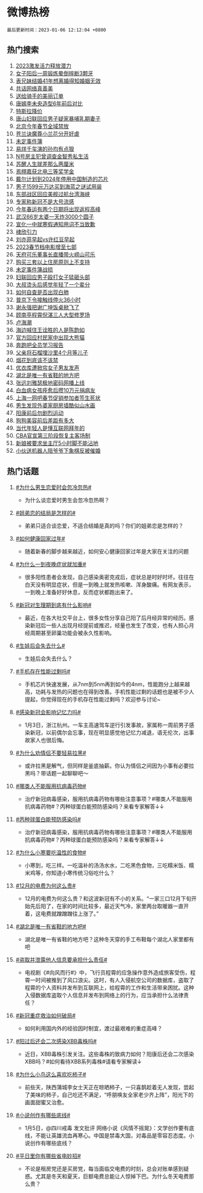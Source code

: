 # 微博热榜

`最后更新时间：2023-01-06 12:12:04 +0800`

## 热门搜索

1. [2023激发活力释放潜力](https://m.weibo.cn/search?containerid=100103type%3D1%26t%3D10%26q%3D%232023%E6%BF%80%E5%8F%91%E6%B4%BB%E5%8A%9B%E9%87%8A%E6%94%BE%E6%BD%9C%E5%8A%9B%23&stream_entry_id=51&isnewpage=1&extparam=seat%3D1%26filter_type%3Drealtimehot%26pos%3D0%26dgr%3D0%26c_type%3D51%26cate%3D10103%26display_time%3D1672978322%26pre_seqid%3D1672978322551024275319&luicode=10000011&lfid=106003type%253D25%2526t%253D3%2526disable_hot%253D1%2526filter_type%253Drealtimehot)
1. [女子阳后一周锻炼晕倒摔断3颗牙](https://m.weibo.cn/search?containerid=100103type%3D1%26t%3D10%26q%3D%23%E5%A5%B3%E5%AD%90%E9%98%B3%E5%90%8E%E4%B8%80%E5%91%A8%E9%94%BB%E7%82%BC%E6%99%95%E5%80%92%E6%91%94%E6%96%AD3%E9%A2%97%E7%89%99%23&stream_entry_id=31&isnewpage=1&extparam=seat%3D1%26realpos%3D1%26dgr%3D0%26stream_entry_id%3D31%26c_type%3D31%26filter_type%3Drealtimehot%26lcate%3D5001%26flag%3D1%26band_rank%3D1%26q%3D%2523%25E5%25A5%25B3%25E5%25AD%2590%25E9%2598%25B3%25E5%2590%258E%25E4%25B8%2580%25E5%2591%25A8%25E9%2594%25BB%25E7%2582%25BC%25E6%2599%2595%25E5%2580%2592%25E6%2591%2594%25E6%2596%25AD3%25E9%25A2%2597%25E7%2589%2599%2523%26cate%3D5001%26pos%3D0%26display_time%3D1672978322%26pre_seqid%3D1672978322551024275319&luicode=10000011&lfid=106003type%253D25%2526t%253D3%2526disable_hot%253D1%2526filter_type%253Drealtimehot)
1. [表兄妹结婚41年想离婚得知婚姻无效](https://m.weibo.cn/search?containerid=100103type%3D1%26t%3D10%26q%3D%23%E8%A1%A8%E5%85%84%E5%A6%B9%E7%BB%93%E5%A9%9A41%E5%B9%B4%E6%83%B3%E7%A6%BB%E5%A9%9A%E5%BE%97%E7%9F%A5%E5%A9%9A%E5%A7%BB%E6%97%A0%E6%95%88%23&stream_entry_id=31&isnewpage=1&extparam=seat%3D1%26realpos%3D2%26dgr%3D0%26stream_entry_id%3D31%26c_type%3D31%26filter_type%3Drealtimehot%26lcate%3D5001%26flag%3D1%26band_rank%3D2%26q%3D%2523%25E8%25A1%25A8%25E5%2585%2584%25E5%25A6%25B9%25E7%25BB%2593%25E5%25A9%259A41%25E5%25B9%25B4%25E6%2583%25B3%25E7%25A6%25BB%25E5%25A9%259A%25E5%25BE%2597%25E7%259F%25A5%25E5%25A9%259A%25E5%25A7%25BB%25E6%2597%25A0%25E6%2595%2588%2523%26cate%3D5001%26pos%3D1%26display_time%3D1672978322%26pre_seqid%3D1672978322551024275319&luicode=10000011&lfid=106003type%253D25%2526t%253D3%2526disable_hot%253D1%2526filter_type%253Drealtimehot)
1. [共话网络真善美](https://m.weibo.cn/search?containerid=100103type%3D1%26t%3D10%26q%3D%23%E5%85%B1%E8%AF%9D%E7%BD%91%E7%BB%9C%E7%9C%9F%E5%96%84%E7%BE%8E%23&stream_entry_id=31&isnewpage=1&extparam=seat%3D1%26realpos%3D3%26dgr%3D0%26stream_entry_id%3D31%26c_type%3D31%26filter_type%3Drealtimehot%26lcate%3D5001%26flag%3D0%26band_rank%3D3%26q%3D%2523%25E5%2585%25B1%25E8%25AF%259D%25E7%25BD%2591%25E7%25BB%259C%25E7%259C%259F%25E5%2596%2584%25E7%25BE%258E%2523%26cate%3D5001%26pos%3D2%26display_time%3D1672978322%26pre_seqid%3D1672978322551024275319&luicode=10000011&lfid=106003type%253D25%2526t%253D3%2526disable_hot%253D1%2526filter_type%253Drealtimehot)
1. [送给骑手的美丽订单](https://m.weibo.cn/search?containerid=100103type%3D1%26t%3D10%26q%3D%23%E9%80%81%E7%BB%99%E9%AA%91%E6%89%8B%E7%9A%84%E7%BE%8E%E4%B8%BD%E8%AE%A2%E5%8D%95%23&stream_entry_id=31&isnewpage=1&extparam=seat%3D1%26dgr%3D0%26stream_entry_id%3D31%26filter_type%3Drealtimehot%26c_type%3D31%26adid%3D177322%26lcate%3D5001%26band_rank%3D4%26topic_ad%3D1%26q%3D%2523%25E9%2580%2581%25E7%25BB%2599%25E9%25AA%2591%25E6%2589%258B%25E7%259A%2584%25E7%25BE%258E%25E4%25B8%25BD%25E8%25AE%25A2%25E5%258D%2595%2523%26cate%3D5001%26pos%3D3%26display_time%3D1672978322%26pre_seqid%3D1672978322551024275319&luicode=10000011&lfid=106003type%253D25%2526t%253D3%2526disable_hot%253D1%2526filter_type%253Drealtimehot)
1. [唐嫣李未央造型6年前后对比](https://m.weibo.cn/search?containerid=100103type%3D1%26t%3D10%26q%3D%23%E5%94%90%E5%AB%A3%E6%9D%8E%E6%9C%AA%E5%A4%AE%E9%80%A0%E5%9E%8B6%E5%B9%B4%E5%89%8D%E5%90%8E%E5%AF%B9%E6%AF%94%23&stream_entry_id=31&isnewpage=1&extparam=seat%3D1%26realpos%3D4%26dgr%3D0%26stream_entry_id%3D31%26c_type%3D31%26filter_type%3Drealtimehot%26lcate%3D5001%26flag%3D1%26band_rank%3D4%26q%3D%2523%25E5%2594%2590%25E5%25AB%25A3%25E6%259D%258E%25E6%259C%25AA%25E5%25A4%25AE%25E9%2580%25A0%25E5%259E%258B6%25E5%25B9%25B4%25E5%2589%258D%25E5%2590%258E%25E5%25AF%25B9%25E6%25AF%2594%2523%26cate%3D5001%26pos%3D4%26display_time%3D1672978322%26pre_seqid%3D1672978322551024275319&luicode=10000011&lfid=106003type%253D25%2526t%253D3%2526disable_hot%253D1%2526filter_type%253Drealtimehot)
1. [特斯拉降价](https://m.weibo.cn/search?containerid=100103type%3D1%26t%3D10%26q%3D%23%E7%89%B9%E6%96%AF%E6%8B%89%E9%99%8D%E4%BB%B7%23&stream_entry_id=31&isnewpage=1&extparam=seat%3D1%26realpos%3D5%26dgr%3D0%26stream_entry_id%3D31%26c_type%3D31%26filter_type%3Drealtimehot%26lcate%3D5001%26flag%3D0%26band_rank%3D5%26q%3D%2523%25E7%2589%25B9%25E6%2596%25AF%25E6%258B%2589%25E9%2599%258D%25E4%25BB%25B7%2523%26cate%3D5001%26pos%3D5%26display_time%3D1672978322%26pre_seqid%3D1672978322551024275319&luicode=10000011&lfid=106003type%253D25%2526t%253D3%2526disable_hot%253D1%2526filter_type%253Drealtimehot)
1. [唐山妇联回应男子疑家暴哺乳期妻子](https://m.weibo.cn/search?containerid=100103type%3D1%26t%3D10%26q%3D%23%E5%94%90%E5%B1%B1%E5%A6%87%E8%81%94%E5%9B%9E%E5%BA%94%E7%94%B7%E5%AD%90%E7%96%91%E5%AE%B6%E6%9A%B4%E5%93%BA%E4%B9%B3%E6%9C%9F%E5%A6%BB%E5%AD%90%23&stream_entry_id=31&isnewpage=1&extparam=seat%3D1%26realpos%3D6%26dgr%3D0%26stream_entry_id%3D31%26c_type%3D31%26filter_type%3Drealtimehot%26lcate%3D5001%26flag%3D1%26band_rank%3D6%26q%3D%2523%25E5%2594%2590%25E5%25B1%25B1%25E5%25A6%2587%25E8%2581%2594%25E5%259B%259E%25E5%25BA%2594%25E7%2594%25B7%25E5%25AD%2590%25E7%2596%2591%25E5%25AE%25B6%25E6%259A%25B4%25E5%2593%25BA%25E4%25B9%25B3%25E6%259C%259F%25E5%25A6%25BB%25E5%25AD%2590%2523%26cate%3D5001%26pos%3D6%26display_time%3D1672978322%26pre_seqid%3D1672978322551024275319&luicode=10000011&lfid=106003type%253D25%2526t%253D3%2526disable_hot%253D1%2526filter_type%253Drealtimehot)
1. [北京今年春节全域禁放](https://m.weibo.cn/search?containerid=100103type%3D1%26t%3D10%26q%3D%23%E5%8C%97%E4%BA%AC%E4%BB%8A%E5%B9%B4%E6%98%A5%E8%8A%82%E5%85%A8%E5%9F%9F%E7%A6%81%E6%94%BE%23&stream_entry_id=31&isnewpage=1&extparam=seat%3D1%26realpos%3D7%26dgr%3D0%26stream_entry_id%3D31%26c_type%3D31%26filter_type%3Drealtimehot%26lcate%3D5001%26flag%3D0%26band_rank%3D7%26q%3D%2523%25E5%258C%2597%25E4%25BA%25AC%25E4%25BB%258A%25E5%25B9%25B4%25E6%2598%25A5%25E8%258A%2582%25E5%2585%25A8%25E5%259F%259F%25E7%25A6%2581%25E6%2594%25BE%2523%26cate%3D5001%26pos%3D7%26display_time%3D1672978322%26pre_seqid%3D1672978322551024275319&luicode=10000011&lfid=106003type%253D25%2526t%253D3%2526disable_hot%253D1%2526filter_type%253Drealtimehot)
1. [苍兰诀魔尊小兰花分开好虐](https://m.weibo.cn/search?containerid=100103type%3D1%26t%3D10%26q%3D%23%E8%8B%8D%E5%85%B0%E8%AF%80%E9%AD%94%E5%B0%8A%E5%B0%8F%E5%85%B0%E8%8A%B1%E5%88%86%E5%BC%80%E5%A5%BD%E8%99%90%23&stream_entry_id=31&isnewpage=1&extparam=seat%3D1%26realpos%3D8%26dgr%3D0%26stream_entry_id%3D31%26c_type%3D31%26filter_type%3Drealtimehot%26lcate%3D5001%26flag%3D1%26band_rank%3D8%26q%3D%2523%25E8%258B%258D%25E5%2585%25B0%25E8%25AF%2580%25E9%25AD%2594%25E5%25B0%258A%25E5%25B0%258F%25E5%2585%25B0%25E8%258A%25B1%25E5%2588%2586%25E5%25BC%2580%25E5%25A5%25BD%25E8%2599%2590%2523%26cate%3D5001%26pos%3D8%26display_time%3D1672978322%26pre_seqid%3D1672978322551024275319&luicode=10000011&lfid=106003type%253D25%2526t%253D3%2526disable_hot%253D1%2526filter_type%253Drealtimehot)
1. [未定事件簿](https://m.weibo.cn/search?containerid=100103type%3D1%26t%3D10%26q%3D%23%E6%9C%AA%E5%AE%9A%E4%BA%8B%E4%BB%B6%E7%B0%BF%23&stream_entry_id=31&isnewpage=1&extparam=seat%3D1%26realpos%3D9%26dgr%3D0%26stream_entry_id%3D31%26c_type%3D31%26filter_type%3Drealtimehot%26lcate%3D5001%26flag%3D1%26band_rank%3D9%26q%3D%2523%25E6%259C%25AA%25E5%25AE%259A%25E4%25BA%258B%25E4%25BB%25B6%25E7%25B0%25BF%2523%26cate%3D5001%26pos%3D9%26display_time%3D1672978322%26pre_seqid%3D1672978322551024275319&luicode=10000011&lfid=106003type%253D25%2526t%253D3%2526disable_hot%253D1%2526filter_type%253Drealtimehot)
1. [易烊千玺演的孙均有点狠](https://m.weibo.cn/search?containerid=100103type%3D1%26t%3D10%26q%3D%23%E6%98%93%E7%83%8A%E5%8D%83%E7%8E%BA%E6%BC%94%E7%9A%84%E5%AD%99%E5%9D%87%E6%9C%89%E7%82%B9%E7%8B%A0%23&stream_entry_id=31&isnewpage=1&extparam=seat%3D1%26realpos%3D10%26dgr%3D0%26stream_entry_id%3D31%26c_type%3D31%26filter_type%3Drealtimehot%26lcate%3D5001%26flag%3D1%26band_rank%3D10%26q%3D%2523%25E6%2598%2593%25E7%2583%258A%25E5%258D%2583%25E7%258E%25BA%25E6%25BC%2594%25E7%259A%2584%25E5%25AD%2599%25E5%259D%2587%25E6%259C%2589%25E7%2582%25B9%25E7%258B%25A0%2523%26cate%3D5001%26pos%3D10%26display_time%3D1672978322%26pre_seqid%3D1672978322551024275319&luicode=10000011&lfid=106003type%253D25%2526t%253D3%2526disable_hot%253D1%2526filter_type%253Drealtimehot)
1. [N号房主犯曾调查金智秀私生活](https://m.weibo.cn/search?containerid=100103type%3D1%26t%3D10%26q%3D%23N%E5%8F%B7%E6%88%BF%E4%B8%BB%E7%8A%AF%E6%9B%BE%E8%B0%83%E6%9F%A5%E9%87%91%E6%99%BA%E7%A7%80%E7%A7%81%E7%94%9F%E6%B4%BB%23&stream_entry_id=31&isnewpage=1&extparam=seat%3D1%26realpos%3D11%26dgr%3D0%26stream_entry_id%3D31%26c_type%3D31%26filter_type%3Drealtimehot%26lcate%3D5001%26flag%3D1%26band_rank%3D11%26q%3D%2523N%25E5%258F%25B7%25E6%2588%25BF%25E4%25B8%25BB%25E7%258A%25AF%25E6%259B%25BE%25E8%25B0%2583%25E6%259F%25A5%25E9%2587%2591%25E6%2599%25BA%25E7%25A7%2580%25E7%25A7%2581%25E7%2594%259F%25E6%25B4%25BB%2523%26cate%3D5001%26pos%3D11%26display_time%3D1672978322%26pre_seqid%3D1672978322551024275319&luicode=10000011&lfid=106003type%253D25%2526t%253D3%2526disable_hot%253D1%2526filter_type%253Drealtimehot)
1. [苏醒人生就差那么两厘米](https://m.weibo.cn/search?containerid=100103type%3D1%26t%3D10%26q%3D%23%E8%8B%8F%E9%86%92%E4%BA%BA%E7%94%9F%E5%B0%B1%E5%B7%AE%E9%82%A3%E4%B9%88%E4%B8%A4%E5%8E%98%E7%B1%B3%23&stream_entry_id=31&isnewpage=1&extparam=seat%3D1%26realpos%3D12%26dgr%3D0%26stream_entry_id%3D31%26c_type%3D31%26filter_type%3Drealtimehot%26lcate%3D5001%26flag%3D0%26band_rank%3D12%26q%3D%2523%25E8%258B%258F%25E9%2586%2592%25E4%25BA%25BA%25E7%2594%259F%25E5%25B0%25B1%25E5%25B7%25AE%25E9%2582%25A3%25E4%25B9%2588%25E4%25B8%25A4%25E5%258E%2598%25E7%25B1%25B3%2523%26cate%3D5001%26pos%3D12%26display_time%3D1672978322%26pre_seqid%3D1672978322551024275319&luicode=10000011&lfid=106003type%253D25%2526t%253D3%2526disable_hot%253D1%2526filter_type%253Drealtimehot)
1. [焉栩嘉获北电三等奖学金](https://m.weibo.cn/search?containerid=100103type%3D1%26t%3D10%26q%3D%23%E7%84%89%E6%A0%A9%E5%98%89%E8%8E%B7%E5%8C%97%E7%94%B5%E4%B8%89%E7%AD%89%E5%A5%96%E5%AD%A6%E9%87%91%23&stream_entry_id=31&isnewpage=1&extparam=seat%3D1%26realpos%3D13%26dgr%3D0%26stream_entry_id%3D31%26c_type%3D31%26filter_type%3Drealtimehot%26lcate%3D5001%26flag%3D0%26band_rank%3D13%26q%3D%2523%25E7%2584%2589%25E6%25A0%25A9%25E5%2598%2589%25E8%258E%25B7%25E5%258C%2597%25E7%2594%25B5%25E4%25B8%2589%25E7%25AD%2589%25E5%25A5%2596%25E5%25AD%25A6%25E9%2587%2591%2523%26cate%3D5001%26pos%3D13%26display_time%3D1672978322%26pre_seqid%3D1672978322551024275319&luicode=10000011&lfid=106003type%253D25%2526t%253D3%2526disable_hot%253D1%2526filter_type%253Drealtimehot)
1. [戴尔计划到2024年停用中国制造的芯片](https://m.weibo.cn/search?containerid=100103type%3D1%26t%3D10%26q%3D%23%E6%88%B4%E5%B0%94%E8%AE%A1%E5%88%92%E5%88%B02024%E5%B9%B4%E5%81%9C%E7%94%A8%E4%B8%AD%E5%9B%BD%E5%88%B6%E9%80%A0%E7%9A%84%E8%8A%AF%E7%89%87%23&stream_entry_id=31&isnewpage=1&extparam=seat%3D1%26realpos%3D14%26dgr%3D0%26stream_entry_id%3D31%26c_type%3D31%26filter_type%3Drealtimehot%26lcate%3D5001%26flag%3D0%26band_rank%3D14%26q%3D%2523%25E6%2588%25B4%25E5%25B0%2594%25E8%25AE%25A1%25E5%2588%2592%25E5%2588%25B02024%25E5%25B9%25B4%25E5%2581%259C%25E7%2594%25A8%25E4%25B8%25AD%25E5%259B%25BD%25E5%2588%25B6%25E9%2580%25A0%25E7%259A%2584%25E8%258A%25AF%25E7%2589%2587%2523%26cate%3D5001%26pos%3D14%26display_time%3D1672978322%26pre_seqid%3D1672978322551024275319&luicode=10000011&lfid=106003type%253D25%2526t%253D3%2526disable_hot%253D1%2526filter_type%253Drealtimehot)
1. [男子1599元万达买到海蓝之谜试用装](https://m.weibo.cn/search?containerid=100103type%3D1%26t%3D10%26q%3D%23%E7%94%B7%E5%AD%901599%E5%85%83%E4%B8%87%E8%BE%BE%E4%B9%B0%E5%88%B0%E6%B5%B7%E8%93%9D%E4%B9%8B%E8%B0%9C%E8%AF%95%E7%94%A8%E8%A3%85%23&stream_entry_id=31&isnewpage=1&extparam=seat%3D1%26realpos%3D15%26dgr%3D0%26stream_entry_id%3D31%26c_type%3D31%26filter_type%3Drealtimehot%26lcate%3D5001%26flag%3D1%26band_rank%3D15%26q%3D%2523%25E7%2594%25B7%25E5%25AD%25901599%25E5%2585%2583%25E4%25B8%2587%25E8%25BE%25BE%25E4%25B9%25B0%25E5%2588%25B0%25E6%25B5%25B7%25E8%2593%259D%25E4%25B9%258B%25E8%25B0%259C%25E8%25AF%2595%25E7%2594%25A8%25E8%25A3%2585%2523%26cate%3D5001%26pos%3D15%26display_time%3D1672978322%26pre_seqid%3D1672978322551024275319&luicode=10000011&lfid=106003type%253D25%2526t%253D3%2526disable_hot%253D1%2526filter_type%253Drealtimehot)
1. [东部战区回应美舰过航台湾海峡](https://m.weibo.cn/search?containerid=100103type%3D1%26t%3D10%26q%3D%23%E4%B8%9C%E9%83%A8%E6%88%98%E5%8C%BA%E5%9B%9E%E5%BA%94%E7%BE%8E%E8%88%B0%E8%BF%87%E8%88%AA%E5%8F%B0%E6%B9%BE%E6%B5%B7%E5%B3%A1%23&stream_entry_id=31&isnewpage=1&extparam=seat%3D1%26realpos%3D16%26dgr%3D0%26stream_entry_id%3D31%26c_type%3D31%26filter_type%3Drealtimehot%26lcate%3D5001%26flag%3D0%26band_rank%3D16%26q%3D%2523%25E4%25B8%259C%25E9%2583%25A8%25E6%2588%2598%25E5%258C%25BA%25E5%259B%259E%25E5%25BA%2594%25E7%25BE%258E%25E8%2588%25B0%25E8%25BF%2587%25E8%2588%25AA%25E5%258F%25B0%25E6%25B9%25BE%25E6%25B5%25B7%25E5%25B3%25A1%2523%26cate%3D5001%26pos%3D16%26display_time%3D1672978322%26pre_seqid%3D1672978322551024275319&luicode=10000011&lfid=106003type%253D25%2526t%253D3%2526disable_hot%253D1%2526filter_type%253Drealtimehot)
1. [专家称新冠不是大号流感](https://m.weibo.cn/search?containerid=100103type%3D1%26t%3D10%26q%3D%23%E4%B8%93%E5%AE%B6%E7%A7%B0%E6%96%B0%E5%86%A0%E4%B8%8D%E6%98%AF%E5%A4%A7%E5%8F%B7%E6%B5%81%E6%84%9F%23&stream_entry_id=31&isnewpage=1&extparam=seat%3D1%26realpos%3D17%26dgr%3D0%26stream_entry_id%3D31%26c_type%3D31%26filter_type%3Drealtimehot%26lcate%3D5001%26flag%3D0%26band_rank%3D17%26q%3D%2523%25E4%25B8%2593%25E5%25AE%25B6%25E7%25A7%25B0%25E6%2596%25B0%25E5%2586%25A0%25E4%25B8%258D%25E6%2598%25AF%25E5%25A4%25A7%25E5%258F%25B7%25E6%25B5%2581%25E6%2584%259F%2523%26cate%3D5001%26pos%3D17%26display_time%3D1672978322%26pre_seqid%3D1672978322551024275319&luicode=10000011&lfid=106003type%253D25%2526t%253D3%2526disable_hot%253D1%2526filter_type%253Drealtimehot)
1. [今年春运有两个日期将出现返程高峰](https://m.weibo.cn/search?containerid=100103type%3D1%26t%3D10%26q%3D%23%E4%BB%8A%E5%B9%B4%E6%98%A5%E8%BF%90%E6%9C%89%E4%B8%A4%E4%B8%AA%E6%97%A5%E6%9C%9F%E5%B0%86%E5%87%BA%E7%8E%B0%E8%BF%94%E7%A8%8B%E9%AB%98%E5%B3%B0%23&stream_entry_id=31&isnewpage=1&extparam=seat%3D1%26realpos%3D18%26dgr%3D0%26stream_entry_id%3D31%26c_type%3D31%26filter_type%3Drealtimehot%26lcate%3D5001%26flag%3D1%26band_rank%3D18%26q%3D%2523%25E4%25BB%258A%25E5%25B9%25B4%25E6%2598%25A5%25E8%25BF%2590%25E6%259C%2589%25E4%25B8%25A4%25E4%25B8%25AA%25E6%2597%25A5%25E6%259C%259F%25E5%25B0%2586%25E5%2587%25BA%25E7%258E%25B0%25E8%25BF%2594%25E7%25A8%258B%25E9%25AB%2598%25E5%25B3%25B0%2523%26cate%3D5001%26pos%3D18%26display_time%3D1672978322%26pre_seqid%3D1672978322551024275319&luicode=10000011&lfid=106003type%253D25%2526t%253D3%2526disable_hot%253D1%2526filter_type%253Drealtimehot)
1. [武汉66岁太婆一天炸3000个圆子](https://m.weibo.cn/search?containerid=100103type%3D1%26t%3D10%26q%3D%23%E6%AD%A6%E6%B1%8966%E5%B2%81%E5%A4%AA%E5%A9%86%E4%B8%80%E5%A4%A9%E7%82%B83000%E4%B8%AA%E5%9C%86%E5%AD%90%23&stream_entry_id=31&isnewpage=1&extparam=seat%3D1%26realpos%3D19%26dgr%3D0%26stream_entry_id%3D31%26c_type%3D31%26filter_type%3Drealtimehot%26lcate%3D5001%26flag%3D1%26band_rank%3D19%26q%3D%2523%25E6%25AD%25A6%25E6%25B1%258966%25E5%25B2%2581%25E5%25A4%25AA%25E5%25A9%2586%25E4%25B8%2580%25E5%25A4%25A9%25E7%2582%25B83000%25E4%25B8%25AA%25E5%259C%2586%25E5%25AD%2590%2523%26cate%3D5001%26pos%3D19%26display_time%3D1672978322%26pre_seqid%3D1672978322551024275319&luicode=10000011&lfid=106003type%253D25%2526t%253D3%2526disable_hot%253D1%2526filter_type%253Drealtimehot)
1. [宣化一中就寒假通知用词不当致歉](https://m.weibo.cn/search?containerid=100103type%3D1%26t%3D10%26q%3D%23%E5%AE%A3%E5%8C%96%E4%B8%80%E4%B8%AD%E5%B0%B1%E5%AF%92%E5%81%87%E9%80%9A%E7%9F%A5%E7%94%A8%E8%AF%8D%E4%B8%8D%E5%BD%93%E8%87%B4%E6%AD%89%23&stream_entry_id=31&isnewpage=1&extparam=seat%3D1%26realpos%3D20%26dgr%3D0%26stream_entry_id%3D31%26c_type%3D31%26filter_type%3Drealtimehot%26lcate%3D5001%26flag%3D0%26band_rank%3D20%26q%3D%2523%25E5%25AE%25A3%25E5%258C%2596%25E4%25B8%2580%25E4%25B8%25AD%25E5%25B0%25B1%25E5%25AF%2592%25E5%2581%2587%25E9%2580%259A%25E7%259F%25A5%25E7%2594%25A8%25E8%25AF%258D%25E4%25B8%258D%25E5%25BD%2593%25E8%2587%25B4%25E6%25AD%2589%2523%26cate%3D5001%26pos%3D20%26display_time%3D1672978322%26pre_seqid%3D1672978322551024275319&luicode=10000011&lfid=106003type%253D25%2526t%253D3%2526disable_hot%253D1%2526filter_type%253Drealtimehot)
1. [棣欣引力](https://m.weibo.cn/search?containerid=100103type%3D1%26t%3D10%26q%3D%E6%A3%A3%E6%AC%A3%E5%BC%95%E5%8A%9B&stream_entry_id=31&isnewpage=1&extparam=seat%3D1%26realpos%3D21%26dgr%3D0%26stream_entry_id%3D31%26c_type%3D31%26filter_type%3Drealtimehot%26lcate%3D5001%26flag%3D0%26band_rank%3D21%26q%3D%25E6%25A3%25A3%25E6%25AC%25A3%25E5%25BC%2595%25E5%258A%259B%26cate%3D5001%26pos%3D21%26display_time%3D1672978322%26pre_seqid%3D1672978322551024275319&luicode=10000011&lfid=106003type%253D25%2526t%253D3%2526disable_hot%253D1%2526filter_type%253Drealtimehot)
1. [刘亦菲早起vs许红豆早起](https://m.weibo.cn/search?containerid=100103type%3D1%26t%3D10%26q%3D%23%E5%88%98%E4%BA%A6%E8%8F%B2%E6%97%A9%E8%B5%B7vs%E8%AE%B8%E7%BA%A2%E8%B1%86%E6%97%A9%E8%B5%B7%23&stream_entry_id=31&isnewpage=1&extparam=seat%3D1%26realpos%3D22%26dgr%3D0%26stream_entry_id%3D31%26c_type%3D31%26filter_type%3Drealtimehot%26lcate%3D5001%26flag%3D1%26band_rank%3D22%26q%3D%2523%25E5%2588%2598%25E4%25BA%25A6%25E8%258F%25B2%25E6%2597%25A9%25E8%25B5%25B7vs%25E8%25AE%25B8%25E7%25BA%25A2%25E8%25B1%2586%25E6%2597%25A9%25E8%25B5%25B7%2523%26cate%3D5001%26pos%3D22%26display_time%3D1672978322%26pre_seqid%3D1672978322551024275319&luicode=10000011&lfid=106003type%253D25%2526t%253D3%2526disable_hot%253D1%2526filter_type%253Drealtimehot)
1. [2023春节档电影增至七部](https://m.weibo.cn/search?containerid=100103type%3D1%26t%3D10%26q%3D%232023%E6%98%A5%E8%8A%82%E6%A1%A3%E7%94%B5%E5%BD%B1%E5%A2%9E%E8%87%B3%E4%B8%83%E9%83%A8%23&stream_entry_id=31&isnewpage=1&extparam=seat%3D1%26realpos%3D23%26dgr%3D0%26stream_entry_id%3D31%26c_type%3D31%26filter_type%3Drealtimehot%26lcate%3D5001%26flag%3D1%26band_rank%3D23%26q%3D%25232023%25E6%2598%25A5%25E8%258A%2582%25E6%25A1%25A3%25E7%2594%25B5%25E5%25BD%25B1%25E5%25A2%259E%25E8%2587%25B3%25E4%25B8%2583%25E9%2583%25A8%2523%26cate%3D5001%26pos%3D23%26display_time%3D1672978322%26pre_seqid%3D1672978322551024275319&luicode=10000011&lfid=106003type%253D25%2526t%253D3%2526disable_hot%253D1%2526filter_type%253Drealtimehot)
1. [天府可乐董事长直播带火崂山可乐](https://m.weibo.cn/search?containerid=100103type%3D1%26t%3D10%26q%3D%23%E5%A4%A9%E5%BA%9C%E5%8F%AF%E4%B9%90%E8%91%A3%E4%BA%8B%E9%95%BF%E7%9B%B4%E6%92%AD%E5%B8%A6%E7%81%AB%E5%B4%82%E5%B1%B1%E5%8F%AF%E4%B9%90%23&stream_entry_id=31&isnewpage=1&extparam=seat%3D1%26realpos%3D24%26dgr%3D0%26stream_entry_id%3D31%26c_type%3D31%26filter_type%3Drealtimehot%26lcate%3D5001%26flag%3D1%26band_rank%3D24%26q%3D%2523%25E5%25A4%25A9%25E5%25BA%259C%25E5%258F%25AF%25E4%25B9%2590%25E8%2591%25A3%25E4%25BA%258B%25E9%2595%25BF%25E7%259B%25B4%25E6%2592%25AD%25E5%25B8%25A6%25E7%2581%25AB%25E5%25B4%2582%25E5%25B1%25B1%25E5%258F%25AF%25E4%25B9%2590%2523%26cate%3D5001%26pos%3D24%26display_time%3D1672978322%26pre_seqid%3D1672978322551024275319&luicode=10000011&lfid=106003type%253D25%2526t%253D3%2526disable_hot%253D1%2526filter_type%253Drealtimehot)
1. [购买三套以上住房原则上不支持](https://m.weibo.cn/search?containerid=100103type%3D1%26t%3D10%26q%3D%23%E8%B4%AD%E4%B9%B0%E4%B8%89%E5%A5%97%E4%BB%A5%E4%B8%8A%E4%BD%8F%E6%88%BF%E5%8E%9F%E5%88%99%E4%B8%8A%E4%B8%8D%E6%94%AF%E6%8C%81%23&stream_entry_id=31&isnewpage=1&extparam=seat%3D1%26realpos%3D25%26dgr%3D0%26stream_entry_id%3D31%26c_type%3D31%26filter_type%3Drealtimehot%26lcate%3D5001%26flag%3D0%26band_rank%3D25%26q%3D%2523%25E8%25B4%25AD%25E4%25B9%25B0%25E4%25B8%2589%25E5%25A5%2597%25E4%25BB%25A5%25E4%25B8%258A%25E4%25BD%258F%25E6%2588%25BF%25E5%258E%259F%25E5%2588%2599%25E4%25B8%258A%25E4%25B8%258D%25E6%2594%25AF%25E6%258C%2581%2523%26cate%3D5001%26pos%3D25%26display_time%3D1672978322%26pre_seqid%3D1672978322551024275319&luicode=10000011&lfid=106003type%253D25%2526t%253D3%2526disable_hot%253D1%2526filter_type%253Drealtimehot)
1. [未定事件簿战损](https://m.weibo.cn/search?containerid=100103type%3D1%26t%3D10%26q%3D%23%E6%9C%AA%E5%AE%9A%E4%BA%8B%E4%BB%B6%E7%B0%BF%E6%88%98%E6%8D%9F%23&stream_entry_id=31&isnewpage=1&extparam=seat%3D1%26realpos%3D26%26dgr%3D0%26stream_entry_id%3D31%26c_type%3D31%26filter_type%3Drealtimehot%26lcate%3D5001%26flag%3D1%26band_rank%3D26%26q%3D%2523%25E6%259C%25AA%25E5%25AE%259A%25E4%25BA%258B%25E4%25BB%25B6%25E7%25B0%25BF%25E6%2588%2598%25E6%258D%259F%2523%26cate%3D5001%26pos%3D26%26display_time%3D1672978322%26pre_seqid%3D1672978322551024275319&luicode=10000011&lfid=106003type%253D25%2526t%253D3%2526disable_hot%253D1%2526filter_type%253Drealtimehot)
1. [妇联回应男子殴打女子猛砸头部](https://m.weibo.cn/search?containerid=100103type%3D1%26t%3D10%26q%3D%23%E5%A6%87%E8%81%94%E5%9B%9E%E5%BA%94%E7%94%B7%E5%AD%90%E6%AE%B4%E6%89%93%E5%A5%B3%E5%AD%90%E7%8C%9B%E7%A0%B8%E5%A4%B4%E9%83%A8%23&stream_entry_id=31&isnewpage=1&extparam=seat%3D1%26realpos%3D27%26dgr%3D0%26stream_entry_id%3D31%26c_type%3D31%26filter_type%3Drealtimehot%26lcate%3D5001%26flag%3D1%26band_rank%3D27%26q%3D%2523%25E5%25A6%2587%25E8%2581%2594%25E5%259B%259E%25E5%25BA%2594%25E7%2594%25B7%25E5%25AD%2590%25E6%25AE%25B4%25E6%2589%2593%25E5%25A5%25B3%25E5%25AD%2590%25E7%258C%259B%25E7%25A0%25B8%25E5%25A4%25B4%25E9%2583%25A8%2523%26cate%3D5001%26pos%3D27%26display_time%3D1672978322%26pre_seqid%3D1672978322551024275319&luicode=10000011&lfid=106003type%253D25%2526t%253D3%2526disable_hot%253D1%2526filter_type%253Drealtimehot)
1. [大叔烫头后感觉年轻了一个辈分](https://m.weibo.cn/search?containerid=100103type%3D1%26t%3D10%26q%3D%23%E5%A4%A7%E5%8F%94%E7%83%AB%E5%A4%B4%E5%90%8E%E6%84%9F%E8%A7%89%E5%B9%B4%E8%BD%BB%E4%BA%86%E4%B8%80%E4%B8%AA%E8%BE%88%E5%88%86%23&stream_entry_id=31&isnewpage=1&extparam=seat%3D1%26realpos%3D28%26dgr%3D0%26stream_entry_id%3D31%26c_type%3D31%26filter_type%3Drealtimehot%26lcate%3D5001%26flag%3D1%26band_rank%3D28%26q%3D%2523%25E5%25A4%25A7%25E5%258F%2594%25E7%2583%25AB%25E5%25A4%25B4%25E5%2590%258E%25E6%2584%259F%25E8%25A7%2589%25E5%25B9%25B4%25E8%25BD%25BB%25E4%25BA%2586%25E4%25B8%2580%25E4%25B8%25AA%25E8%25BE%2588%25E5%2588%2586%2523%26cate%3D5001%26pos%3D28%26display_time%3D1672978322%26pre_seqid%3D1672978322551024275319&luicode=10000011&lfid=106003type%253D25%2526t%253D3%2526disable_hot%253D1%2526filter_type%253Drealtimehot)
1. [如何自查是否出现白肺](https://m.weibo.cn/search?containerid=100103type%3D1%26t%3D10%26q%3D%23%E5%A6%82%E4%BD%95%E8%87%AA%E6%9F%A5%E6%98%AF%E5%90%A6%E5%87%BA%E7%8E%B0%E7%99%BD%E8%82%BA%23&stream_entry_id=31&isnewpage=1&extparam=seat%3D1%26realpos%3D29%26dgr%3D0%26stream_entry_id%3D31%26c_type%3D31%26filter_type%3Drealtimehot%26lcate%3D5001%26flag%3D0%26band_rank%3D29%26q%3D%2523%25E5%25A6%2582%25E4%25BD%2595%25E8%2587%25AA%25E6%259F%25A5%25E6%2598%25AF%25E5%2590%25A6%25E5%2587%25BA%25E7%258E%25B0%25E7%2599%25BD%25E8%2582%25BA%2523%26cate%3D5001%26pos%3D29%26display_time%3D1672978322%26pre_seqid%3D1672978322551024275319&luicode=10000011&lfid=106003type%253D25%2526t%253D3%2526disable_hot%253D1%2526filter_type%253Drealtimehot)
1. [普京下令接触线停火36小时](https://m.weibo.cn/search?containerid=100103type%3D1%26t%3D10%26q%3D%23%E6%99%AE%E4%BA%AC%E4%B8%8B%E4%BB%A4%E6%8E%A5%E8%A7%A6%E7%BA%BF%E5%81%9C%E7%81%AB36%E5%B0%8F%E6%97%B6%23&stream_entry_id=31&isnewpage=1&extparam=seat%3D1%26realpos%3D30%26dgr%3D0%26stream_entry_id%3D31%26c_type%3D31%26filter_type%3Drealtimehot%26lcate%3D5001%26flag%3D0%26band_rank%3D30%26q%3D%2523%25E6%2599%25AE%25E4%25BA%25AC%25E4%25B8%258B%25E4%25BB%25A4%25E6%258E%25A5%25E8%25A7%25A6%25E7%25BA%25BF%25E5%2581%259C%25E7%2581%25AB36%25E5%25B0%258F%25E6%2597%25B6%2523%26cate%3D5001%26pos%3D30%26display_time%3D1672978322%26pre_seqid%3D1672978322551024275319&luicode=10000011&lfid=106003type%253D25%2526t%253D3%2526disable_hot%253D1%2526filter_type%253Drealtimehot)
1. [谢永强把谢广坤饭桌掀飞了](https://m.weibo.cn/search?containerid=100103type%3D1%26t%3D10%26q%3D%23%E8%B0%A2%E6%B0%B8%E5%BC%BA%E6%8A%8A%E8%B0%A2%E5%B9%BF%E5%9D%A4%E9%A5%AD%E6%A1%8C%E6%8E%80%E9%A3%9E%E4%BA%86%23&stream_entry_id=31&isnewpage=1&extparam=seat%3D1%26realpos%3D31%26dgr%3D0%26stream_entry_id%3D31%26c_type%3D31%26filter_type%3Drealtimehot%26lcate%3D5001%26flag%3D0%26band_rank%3D31%26q%3D%2523%25E8%25B0%25A2%25E6%25B0%25B8%25E5%25BC%25BA%25E6%258A%258A%25E8%25B0%25A2%25E5%25B9%25BF%25E5%259D%25A4%25E9%25A5%25AD%25E6%25A1%258C%25E6%258E%2580%25E9%25A3%259E%25E4%25BA%2586%2523%26cate%3D5001%26pos%3D31%26display_time%3D1672978322%26pre_seqid%3D1672978322551024275319&luicode=10000011&lfid=106003type%253D25%2526t%253D3%2526disable_hot%253D1%2526filter_type%253Drealtimehot)
1. [顾南亭程霄倪湛三人大型修罗场](https://m.weibo.cn/search?containerid=100103type%3D1%26t%3D10%26q%3D%23%E9%A1%BE%E5%8D%97%E4%BA%AD%E7%A8%8B%E9%9C%84%E5%80%AA%E6%B9%9B%E4%B8%89%E4%BA%BA%E5%A4%A7%E5%9E%8B%E4%BF%AE%E7%BD%97%E5%9C%BA%23&stream_entry_id=31&isnewpage=1&extparam=seat%3D1%26realpos%3D32%26dgr%3D0%26stream_entry_id%3D31%26c_type%3D31%26filter_type%3Drealtimehot%26lcate%3D5001%26flag%3D1%26band_rank%3D32%26q%3D%2523%25E9%25A1%25BE%25E5%258D%2597%25E4%25BA%25AD%25E7%25A8%258B%25E9%259C%2584%25E5%2580%25AA%25E6%25B9%259B%25E4%25B8%2589%25E4%25BA%25BA%25E5%25A4%25A7%25E5%259E%258B%25E4%25BF%25AE%25E7%25BD%2597%25E5%259C%25BA%2523%26cate%3D5001%26pos%3D32%26display_time%3D1672978322%26pre_seqid%3D1672978322551024275319&luicode=10000011&lfid=106003type%253D25%2526t%253D3%2526disable_hot%253D1%2526filter_type%253Drealtimehot)
1. [卢海潮](https://m.weibo.cn/search?containerid=100103type%3D1%26t%3D10%26q%3D%E5%8D%A2%E6%B5%B7%E6%BD%AE&stream_entry_id=31&isnewpage=1&extparam=seat%3D1%26realpos%3D33%26dgr%3D0%26stream_entry_id%3D31%26c_type%3D31%26filter_type%3Drealtimehot%26lcate%3D5001%26flag%3D1%26band_rank%3D33%26q%3D%25E5%258D%25A2%25E6%25B5%25B7%25E6%25BD%25AE%26cate%3D5001%26pos%3D33%26display_time%3D1672978322%26pre_seqid%3D1672978322551024275319&luicode=10000011&lfid=106003type%253D25%2526t%253D3%2526disable_hot%253D1%2526filter_type%253Drealtimehot)
1. [海边喊住王诠胜的人是陈韵如](https://m.weibo.cn/search?containerid=100103type%3D1%26t%3D10%26q%3D%23%E6%B5%B7%E8%BE%B9%E5%96%8A%E4%BD%8F%E7%8E%8B%E8%AF%A0%E8%83%9C%E7%9A%84%E4%BA%BA%E6%98%AF%E9%99%88%E9%9F%B5%E5%A6%82%23&stream_entry_id=31&isnewpage=1&extparam=seat%3D1%26realpos%3D34%26dgr%3D0%26stream_entry_id%3D31%26c_type%3D31%26filter_type%3Drealtimehot%26lcate%3D5001%26flag%3D1%26band_rank%3D34%26q%3D%2523%25E6%25B5%25B7%25E8%25BE%25B9%25E5%2596%258A%25E4%25BD%258F%25E7%258E%258B%25E8%25AF%25A0%25E8%2583%259C%25E7%259A%2584%25E4%25BA%25BA%25E6%2598%25AF%25E9%2599%2588%25E9%259F%25B5%25E5%25A6%2582%2523%26cate%3D5001%26pos%3D34%26display_time%3D1672978322%26pre_seqid%3D1672978322551024275319&luicode=10000011&lfid=106003type%253D25%2526t%253D3%2526disable_hot%253D1%2526filter_type%253Drealtimehot)
1. [官方回应村民家中出现大熊猫](https://m.weibo.cn/search?containerid=100103type%3D1%26t%3D10%26q%3D%23%E5%AE%98%E6%96%B9%E5%9B%9E%E5%BA%94%E6%9D%91%E6%B0%91%E5%AE%B6%E4%B8%AD%E5%87%BA%E7%8E%B0%E5%A4%A7%E7%86%8A%E7%8C%AB%23&stream_entry_id=31&isnewpage=1&extparam=seat%3D1%26realpos%3D35%26dgr%3D0%26stream_entry_id%3D31%26c_type%3D31%26filter_type%3Drealtimehot%26lcate%3D5001%26flag%3D0%26band_rank%3D35%26q%3D%2523%25E5%25AE%2598%25E6%2596%25B9%25E5%259B%259E%25E5%25BA%2594%25E6%259D%2591%25E6%25B0%2591%25E5%25AE%25B6%25E4%25B8%25AD%25E5%2587%25BA%25E7%258E%25B0%25E5%25A4%25A7%25E7%2586%258A%25E7%258C%25AB%2523%26cate%3D5001%26pos%3D35%26display_time%3D1672978322%26pre_seqid%3D1672978322551024275319&luicode=10000011&lfid=106003type%253D25%2526t%253D3%2526disable_hot%253D1%2526filter_type%253Drealtimehot)
1. [奔跑吧全员学习报告](https://m.weibo.cn/search?containerid=100103type%3D1%26t%3D10%26q%3D%23%E5%A5%94%E8%B7%91%E5%90%A7%E5%85%A8%E5%91%98%E5%AD%A6%E4%B9%A0%E6%8A%A5%E5%91%8A%23&stream_entry_id=31&isnewpage=1&extparam=seat%3D1%26realpos%3D36%26dgr%3D0%26stream_entry_id%3D31%26c_type%3D31%26filter_type%3Drealtimehot%26lcate%3D5001%26flag%3D1%26band_rank%3D36%26q%3D%2523%25E5%25A5%2594%25E8%25B7%2591%25E5%2590%25A7%25E5%2585%25A8%25E5%2591%2598%25E5%25AD%25A6%25E4%25B9%25A0%25E6%258A%25A5%25E5%2591%258A%2523%26cate%3D5001%26pos%3D36%26display_time%3D1672978322%26pre_seqid%3D1672978322551024275319&luicode=10000011&lfid=106003type%253D25%2526t%253D3%2526disable_hot%253D1%2526filter_type%253Drealtimehot)
1. [父亲将石榴埋沙里4个月等儿子](https://m.weibo.cn/search?containerid=100103type%3D1%26t%3D10%26q%3D%23%E7%88%B6%E4%BA%B2%E5%B0%86%E7%9F%B3%E6%A6%B4%E5%9F%8B%E6%B2%99%E9%87%8C4%E4%B8%AA%E6%9C%88%E7%AD%89%E5%84%BF%E5%AD%90%23&stream_entry_id=31&isnewpage=1&extparam=seat%3D1%26realpos%3D37%26dgr%3D0%26stream_entry_id%3D31%26c_type%3D31%26filter_type%3Drealtimehot%26lcate%3D5001%26flag%3D0%26band_rank%3D37%26q%3D%2523%25E7%2588%25B6%25E4%25BA%25B2%25E5%25B0%2586%25E7%259F%25B3%25E6%25A6%25B4%25E5%259F%258B%25E6%25B2%2599%25E9%2587%258C4%25E4%25B8%25AA%25E6%259C%2588%25E7%25AD%2589%25E5%2584%25BF%25E5%25AD%2590%2523%26cate%3D5001%26pos%3D37%26display_time%3D1672978322%26pre_seqid%3D1672978322551024275319&luicode=10000011&lfid=106003type%253D25%2526t%253D3%2526disable_hot%253D1%2526filter_type%253Drealtimehot)
1. [烟花到底该不该禁](https://m.weibo.cn/search?containerid=100103type%3D1%26t%3D10%26q%3D%23%E7%83%9F%E8%8A%B1%E5%88%B0%E5%BA%95%E8%AF%A5%E4%B8%8D%E8%AF%A5%E7%A6%81%23&stream_entry_id=31&isnewpage=1&extparam=seat%3D1%26realpos%3D38%26dgr%3D0%26stream_entry_id%3D31%26c_type%3D31%26filter_type%3Drealtimehot%26lcate%3D5001%26flag%3D1%26band_rank%3D38%26q%3D%2523%25E7%2583%259F%25E8%258A%25B1%25E5%2588%25B0%25E5%25BA%2595%25E8%25AF%25A5%25E4%25B8%258D%25E8%25AF%25A5%25E7%25A6%2581%2523%26cate%3D5001%26pos%3D38%26display_time%3D1672978322%26pre_seqid%3D1672978322551024275319&luicode=10000011&lfid=106003type%253D25%2526t%253D3%2526disable_hot%253D1%2526filter_type%253Drealtimehot)
1. [优衣库遭掀帘女子男友发声](https://m.weibo.cn/search?containerid=100103type%3D1%26t%3D10%26q%3D%23%E4%BC%98%E8%A1%A3%E5%BA%93%E9%81%AD%E6%8E%80%E5%B8%98%E5%A5%B3%E5%AD%90%E7%94%B7%E5%8F%8B%E5%8F%91%E5%A3%B0%23&stream_entry_id=31&isnewpage=1&extparam=seat%3D1%26realpos%3D39%26dgr%3D0%26stream_entry_id%3D31%26c_type%3D31%26filter_type%3Drealtimehot%26lcate%3D5001%26flag%3D0%26band_rank%3D39%26q%3D%2523%25E4%25BC%2598%25E8%25A1%25A3%25E5%25BA%2593%25E9%2581%25AD%25E6%258E%2580%25E5%25B8%2598%25E5%25A5%25B3%25E5%25AD%2590%25E7%2594%25B7%25E5%258F%258B%25E5%258F%2591%25E5%25A3%25B0%2523%26cate%3D5001%26pos%3D39%26display_time%3D1672978322%26pre_seqid%3D1672978322551024275319&luicode=10000011&lfid=106003type%253D25%2526t%253D3%2526disable_hot%253D1%2526filter_type%253Drealtimehot)
1. [湖北是唯一有省鞋的地方吧](https://m.weibo.cn/search?containerid=100103type%3D1%26t%3D10%26q%3D%23%E6%B9%96%E5%8C%97%E6%98%AF%E5%94%AF%E4%B8%80%E6%9C%89%E7%9C%81%E9%9E%8B%E7%9A%84%E5%9C%B0%E6%96%B9%E5%90%A7%23&stream_entry_id=31&isnewpage=1&extparam=seat%3D1%26realpos%3D40%26dgr%3D0%26stream_entry_id%3D31%26c_type%3D31%26filter_type%3Drealtimehot%26lcate%3D5001%26flag%3D0%26band_rank%3D40%26q%3D%2523%25E6%25B9%2596%25E5%258C%2597%25E6%2598%25AF%25E5%2594%25AF%25E4%25B8%2580%25E6%259C%2589%25E7%259C%2581%25E9%259E%258B%25E7%259A%2584%25E5%259C%25B0%25E6%2596%25B9%25E5%2590%25A7%2523%26cate%3D5001%26pos%3D40%26display_time%3D1672978322%26pre_seqid%3D1672978322551024275319&luicode=10000011&lfid=106003type%253D25%2526t%253D3%2526disable_hot%253D1%2526filter_type%253Drealtimehot)
1. [张远刘雅瑟极地密码网播上线](https://m.weibo.cn/search?containerid=100103type%3D1%26t%3D10%26q%3D%23%E5%BC%A0%E8%BF%9C%E5%88%98%E9%9B%85%E7%91%9F%E6%9E%81%E5%9C%B0%E5%AF%86%E7%A0%81%E7%BD%91%E6%92%AD%E4%B8%8A%E7%BA%BF%23&stream_entry_id=31&isnewpage=1&extparam=seat%3D1%26realpos%3D41%26dgr%3D0%26stream_entry_id%3D31%26c_type%3D31%26filter_type%3Drealtimehot%26lcate%3D5001%26flag%3D1%26band_rank%3D41%26q%3D%2523%25E5%25BC%25A0%25E8%25BF%259C%25E5%2588%2598%25E9%259B%2585%25E7%2591%259F%25E6%259E%2581%25E5%259C%25B0%25E5%25AF%2586%25E7%25A0%2581%25E7%25BD%2591%25E6%2592%25AD%25E4%25B8%258A%25E7%25BA%25BF%2523%26cate%3D5001%26pos%3D41%26display_time%3D1672978322%26pre_seqid%3D1672978322551024275319&luicode=10000011&lfid=106003type%253D25%2526t%253D3%2526disable_hot%253D1%2526filter_type%253Drealtimehot)
1. [白血病女孩痊愈后攒10万元捐病友](https://m.weibo.cn/search?containerid=100103type%3D1%26t%3D10%26q%3D%23%E7%99%BD%E8%A1%80%E7%97%85%E5%A5%B3%E5%AD%A9%E7%97%8A%E6%84%88%E5%90%8E%E6%94%9210%E4%B8%87%E5%85%83%E6%8D%90%E7%97%85%E5%8F%8B%23&stream_entry_id=31&isnewpage=1&extparam=seat%3D1%26realpos%3D42%26dgr%3D0%26stream_entry_id%3D31%26c_type%3D31%26filter_type%3Drealtimehot%26lcate%3D5001%26flag%3D0%26band_rank%3D42%26q%3D%2523%25E7%2599%25BD%25E8%25A1%2580%25E7%2597%2585%25E5%25A5%25B3%25E5%25AD%25A9%25E7%2597%258A%25E6%2584%2588%25E5%2590%258E%25E6%2594%259210%25E4%25B8%2587%25E5%2585%2583%25E6%258D%2590%25E7%2597%2585%25E5%258F%258B%2523%26cate%3D5001%26pos%3D42%26display_time%3D1672978322%26pre_seqid%3D1672978322551024275319&luicode=10000011&lfid=106003type%253D25%2526t%253D3%2526disable_hot%253D1%2526filter_type%253Drealtimehot)
1. [上海一网吧春节促销参加者签生死状](https://m.weibo.cn/search?containerid=100103type%3D1%26t%3D10%26q%3D%23%E4%B8%8A%E6%B5%B7%E4%B8%80%E7%BD%91%E5%90%A7%E6%98%A5%E8%8A%82%E4%BF%83%E9%94%80%E5%8F%82%E5%8A%A0%E8%80%85%E7%AD%BE%E7%94%9F%E6%AD%BB%E7%8A%B6%23&stream_entry_id=31&isnewpage=1&extparam=seat%3D1%26realpos%3D43%26dgr%3D0%26stream_entry_id%3D31%26c_type%3D31%26filter_type%3Drealtimehot%26lcate%3D5001%26flag%3D0%26band_rank%3D43%26q%3D%2523%25E4%25B8%258A%25E6%25B5%25B7%25E4%25B8%2580%25E7%25BD%2591%25E5%2590%25A7%25E6%2598%25A5%25E8%258A%2582%25E4%25BF%2583%25E9%2594%2580%25E5%258F%2582%25E5%258A%25A0%25E8%2580%2585%25E7%25AD%25BE%25E7%2594%259F%25E6%25AD%25BB%25E7%258A%25B6%2523%26cate%3D5001%26pos%3D43%26display_time%3D1672978322%26pre_seqid%3D1672978322551024275319&luicode=10000011&lfid=106003type%253D25%2526t%253D3%2526disable_hot%253D1%2526filter_type%253Drealtimehot)
1. [男生发现外婆家厨房墙酷似山水画](https://m.weibo.cn/search?containerid=100103type%3D1%26t%3D10%26q%3D%23%E7%94%B7%E7%94%9F%E5%8F%91%E7%8E%B0%E5%A4%96%E5%A9%86%E5%AE%B6%E5%8E%A8%E6%88%BF%E5%A2%99%E9%85%B7%E4%BC%BC%E5%B1%B1%E6%B0%B4%E7%94%BB%23&stream_entry_id=31&isnewpage=1&extparam=seat%3D1%26realpos%3D44%26dgr%3D0%26stream_entry_id%3D31%26c_type%3D31%26filter_type%3Drealtimehot%26lcate%3D5001%26flag%3D1%26band_rank%3D44%26q%3D%2523%25E7%2594%25B7%25E7%2594%259F%25E5%258F%2591%25E7%258E%25B0%25E5%25A4%2596%25E5%25A9%2586%25E5%25AE%25B6%25E5%258E%25A8%25E6%2588%25BF%25E5%25A2%2599%25E9%2585%25B7%25E4%25BC%25BC%25E5%25B1%25B1%25E6%25B0%25B4%25E7%2594%25BB%2523%26cate%3D5001%26pos%3D44%26display_time%3D1672978322%26pre_seqid%3D1672978322551024275319&luicode=10000011&lfid=106003type%253D25%2526t%253D3%2526disable_hot%253D1%2526filter_type%253Drealtimehot)
1. [阳康前后勿剧烈运动](https://m.weibo.cn/search?containerid=100103type%3D1%26t%3D10%26q%3D%23%E9%98%B3%E5%BA%B7%E5%89%8D%E5%90%8E%E5%8B%BF%E5%89%A7%E7%83%88%E8%BF%90%E5%8A%A8%23&stream_entry_id=31&isnewpage=1&extparam=seat%3D1%26realpos%3D45%26dgr%3D0%26stream_entry_id%3D31%26c_type%3D31%26filter_type%3Drealtimehot%26lcate%3D5001%26flag%3D1%26band_rank%3D45%26q%3D%2523%25E9%2598%25B3%25E5%25BA%25B7%25E5%2589%258D%25E5%2590%258E%25E5%258B%25BF%25E5%2589%25A7%25E7%2583%2588%25E8%25BF%2590%25E5%258A%25A8%2523%26cate%3D5001%26pos%3D45%26display_time%3D1672978322%26pre_seqid%3D1672978322551024275319&luicode=10000011&lfid=106003type%253D25%2526t%253D3%2526disable_hot%253D1%2526filter_type%253Drealtimehot)
1. [狗狗美容前后差距有多大](https://m.weibo.cn/search?containerid=100103type%3D1%26t%3D10%26q%3D%23%E7%8B%97%E7%8B%97%E7%BE%8E%E5%AE%B9%E5%89%8D%E5%90%8E%E5%B7%AE%E8%B7%9D%E6%9C%89%E5%A4%9A%E5%A4%A7%23&stream_entry_id=31&isnewpage=1&extparam=seat%3D1%26realpos%3D46%26dgr%3D0%26stream_entry_id%3D31%26c_type%3D31%26filter_type%3Drealtimehot%26lcate%3D5001%26flag%3D1%26band_rank%3D46%26q%3D%2523%25E7%258B%2597%25E7%258B%2597%25E7%25BE%258E%25E5%25AE%25B9%25E5%2589%258D%25E5%2590%258E%25E5%25B7%25AE%25E8%25B7%259D%25E6%259C%2589%25E5%25A4%259A%25E5%25A4%25A7%2523%26cate%3D5001%26pos%3D46%26display_time%3D1672978322%26pre_seqid%3D1672978322551024275319&luicode=10000011&lfid=106003type%253D25%2526t%253D3%2526disable_hot%253D1%2526filter_type%253Drealtimehot)
1. [当代年轻人是懂互联网拜年的](https://m.weibo.cn/search?containerid=100103type%3D1%26t%3D10%26q%3D%23%E5%BD%93%E4%BB%A3%E5%B9%B4%E8%BD%BB%E4%BA%BA%E6%98%AF%E6%87%82%E4%BA%92%E8%81%94%E7%BD%91%E6%8B%9C%E5%B9%B4%E7%9A%84%23&stream_entry_id=31&isnewpage=1&extparam=seat%3D1%26realpos%3D47%26dgr%3D0%26stream_entry_id%3D31%26c_type%3D31%26filter_type%3Drealtimehot%26lcate%3D5001%26flag%3D1%26band_rank%3D47%26q%3D%2523%25E5%25BD%2593%25E4%25BB%25A3%25E5%25B9%25B4%25E8%25BD%25BB%25E4%25BA%25BA%25E6%2598%25AF%25E6%2587%2582%25E4%25BA%2592%25E8%2581%2594%25E7%25BD%2591%25E6%258B%259C%25E5%25B9%25B4%25E7%259A%2584%2523%26cate%3D5001%26pos%3D47%26display_time%3D1672978322%26pre_seqid%3D1672978322551024275319&luicode=10000011&lfid=106003type%253D25%2526t%253D3%2526disable_hot%253D1%2526filter_type%253Drealtimehot)
1. [CBA官宣第三阶段恢复主客场制](https://m.weibo.cn/search?containerid=100103type%3D1%26t%3D10%26q%3D%23CBA%E5%AE%98%E5%AE%A3%E7%AC%AC%E4%B8%89%E9%98%B6%E6%AE%B5%E6%81%A2%E5%A4%8D%E4%B8%BB%E5%AE%A2%E5%9C%BA%E5%88%B6%23&stream_entry_id=31&isnewpage=1&extparam=seat%3D1%26realpos%3D48%26dgr%3D0%26stream_entry_id%3D31%26c_type%3D31%26filter_type%3Drealtimehot%26lcate%3D5001%26flag%3D0%26band_rank%3D48%26q%3D%2523CBA%25E5%25AE%2598%25E5%25AE%25A3%25E7%25AC%25AC%25E4%25B8%2589%25E9%2598%25B6%25E6%25AE%25B5%25E6%2581%25A2%25E5%25A4%258D%25E4%25B8%25BB%25E5%25AE%25A2%25E5%259C%25BA%25E5%2588%25B6%2523%26cate%3D5001%26pos%3D48%26display_time%3D1672978322%26pre_seqid%3D1672978322551024275319&luicode=10000011&lfid=106003type%253D25%2526t%253D3%2526disable_hot%253D1%2526filter_type%253Drealtimehot)
1. [新娘被要求坐主厅5小时脚不能沾地](https://m.weibo.cn/search?containerid=100103type%3D1%26t%3D10%26q%3D%23%E6%96%B0%E5%A8%98%E8%A2%AB%E8%A6%81%E6%B1%82%E5%9D%90%E4%B8%BB%E5%8E%855%E5%B0%8F%E6%97%B6%E8%84%9A%E4%B8%8D%E8%83%BD%E6%B2%BE%E5%9C%B0%23&stream_entry_id=31&isnewpage=1&extparam=seat%3D1%26realpos%3D49%26dgr%3D0%26stream_entry_id%3D31%26c_type%3D31%26filter_type%3Drealtimehot%26lcate%3D5001%26flag%3D0%26band_rank%3D49%26q%3D%2523%25E6%2596%25B0%25E5%25A8%2598%25E8%25A2%25AB%25E8%25A6%2581%25E6%25B1%2582%25E5%259D%2590%25E4%25B8%25BB%25E5%258E%25855%25E5%25B0%258F%25E6%2597%25B6%25E8%2584%259A%25E4%25B8%258D%25E8%2583%25BD%25E6%25B2%25BE%25E5%259C%25B0%2523%26cate%3D5001%26pos%3D49%26display_time%3D1672978322%26pre_seqid%3D1672978322551024275319&luicode=10000011&lfid=106003type%253D25%2526t%253D3%2526disable_hot%253D1%2526filter_type%253Drealtimehot)
1. [小伙送机器人陪爷爷下象棋反被催婚](https://m.weibo.cn/search?containerid=100103type%3D1%26t%3D10%26q%3D%23%E5%B0%8F%E4%BC%99%E9%80%81%E6%9C%BA%E5%99%A8%E4%BA%BA%E9%99%AA%E7%88%B7%E7%88%B7%E4%B8%8B%E8%B1%A1%E6%A3%8B%E5%8F%8D%E8%A2%AB%E5%82%AC%E5%A9%9A%23&stream_entry_id=31&isnewpage=1&extparam=seat%3D1%26realpos%3D50%26dgr%3D0%26stream_entry_id%3D31%26c_type%3D31%26filter_type%3Drealtimehot%26lcate%3D5001%26flag%3D1%26band_rank%3D50%26q%3D%2523%25E5%25B0%258F%25E4%25BC%2599%25E9%2580%2581%25E6%259C%25BA%25E5%2599%25A8%25E4%25BA%25BA%25E9%2599%25AA%25E7%2588%25B7%25E7%2588%25B7%25E4%25B8%258B%25E8%25B1%25A1%25E6%25A3%258B%25E5%258F%258D%25E8%25A2%25AB%25E5%2582%25AC%25E5%25A9%259A%2523%26cate%3D5001%26pos%3D50%26display_time%3D1672978322%26pre_seqid%3D1672978322551024275319&luicode=10000011&lfid=106003type%253D25%2526t%253D3%2526disable_hot%253D1%2526filter_type%253Drealtimehot)

## 热门话题

1. [#为什么男生恋爱时会忽冷忽热#](https://m.weibo.cn/search?containerid=231522type%3D1%26t%3D10%26q%3D%23%E4%B8%BA%E4%BB%80%E4%B9%88%E7%94%B7%E7%94%9F%E6%81%8B%E7%88%B1%E6%97%B6%E4%BC%9A%E5%BF%BD%E5%86%B7%E5%BF%BD%E7%83%AD%23&stream_entry_id=128&isnewpage=1&extparam=seat%3D1%26lcate%3D5004%26dgr%3D0%26c_type%3D128%26cate%3D5004%26unitid%3D1672928004899%26pos%3D1-0-0%26display_time%3D1672978324%26pre_seqid%3D16729783241780046041&luicode=10000011&lfid=231648_-_4)
    - 为什么谈恋爱时男生会忽冷忽热啊？

1. [#姐弟恋的结局是怎样的#](https://m.weibo.cn/search?containerid=231522type%3D1%26t%3D10%26q%3D%23%E5%A7%90%E5%BC%9F%E6%81%8B%E7%9A%84%E7%BB%93%E5%B1%80%E6%98%AF%E6%80%8E%E6%A0%B7%E7%9A%84%23&stream_entry_id=128&isnewpage=1&extparam=seat%3D1%26lcate%3D5004%26dgr%3D0%26c_type%3D128%26cate%3D5004%26unitid%3D1672915378583%26pos%3D1-0-1%26display_time%3D1672978324%26pre_seqid%3D16729783241780046041&luicode=10000011&lfid=231648_-_4)
    - 弟弟只适合谈恋爱，不适合结婚是真的吗？你们的姐弟恋是怎样的？

1. [#如何健康回家过年#](https://m.weibo.cn/search?containerid=231522type%3D1%26t%3D10%26q%3D%23%E5%A6%82%E4%BD%95%E5%81%A5%E5%BA%B7%E5%9B%9E%E5%AE%B6%E8%BF%87%E5%B9%B4%23&stream_entry_id=128&isnewpage=1&extparam=seat%3D1%26lcate%3D5004%26dgr%3D0%26c_type%3D128%26cate%3D5004%26unitid%3D1672806438237%26pos%3D1-0-2%26display_time%3D1672978324%26pre_seqid%3D16729783241780046041&luicode=10000011&lfid=231648_-_4)
    - 随着新春的脚步越来越近，如何安心健康回家过年是大家在关注的问题

1. [#为什么一到夜晚症状就加重#](https://m.weibo.cn/search?containerid=231522type%3D1%26t%3D10%26q%3D%23%E4%B8%BA%E4%BB%80%E4%B9%88%E4%B8%80%E5%88%B0%E5%A4%9C%E6%99%9A%E7%97%87%E7%8A%B6%E5%B0%B1%E5%8A%A0%E9%87%8D%23&stream_entry_id=128&isnewpage=1&extparam=seat%3D1%26lcate%3D5004%26dgr%3D0%26c_type%3D128%26cate%3D5004%26unitid%3D1672931597404%26pos%3D1-0-3%26display_time%3D1672978324%26pre_seqid%3D16729783241780046041&luicode=10000011&lfid=231648_-_4)
    - 很多阳性患者会发现，自己感染奥密克戎后，症状总是时好时坏。往往在白天没有明显症状，但是一到晚上就发热咳嗽、浑身酸痛。有网友表示，一到晚上准备好好休息，反而症状都跑出来了。

1. [#新冠对生理期到底有什么影响#](https://m.weibo.cn/search?containerid=231522type%3D1%26t%3D10%26q%3D%23%E6%96%B0%E5%86%A0%E5%AF%B9%E7%94%9F%E7%90%86%E6%9C%9F%E5%88%B0%E5%BA%95%E6%9C%89%E4%BB%80%E4%B9%88%E5%BD%B1%E5%93%8D%23&stream_entry_id=128&isnewpage=1&extparam=seat%3D1%26lcate%3D5004%26dgr%3D0%26c_type%3D128%26cate%3D5004%26unitid%3D1672844285648%26pos%3D1-0-4%26display_time%3D1672978324%26pre_seqid%3D16729783241780046041&luicode=10000011&lfid=231648_-_4)
    - 最近，在各大社交平台上，很多女性分享自己阳了后月经异常的经历。感染新冠后一些人出现月经提前或推迟，经量也发生了改变，也有人担心月经周期甚至卵巢功能会被永久性影响。

1. [#生娃后会失去什么#](https://m.weibo.cn/search?containerid=231522type%3D1%26t%3D10%26q%3D%23%E7%94%9F%E5%A8%83%E5%90%8E%E4%BC%9A%E5%A4%B1%E5%8E%BB%E4%BB%80%E4%B9%88%23&stream_entry_id=128&isnewpage=1&extparam=seat%3D1%26lcate%3D5004%26dgr%3D0%26c_type%3D128%26cate%3D5004%26unitid%3D1672930106624%26pos%3D1-0-5%26display_time%3D1672978324%26pre_seqid%3D16729783241780046041&luicode=10000011&lfid=231648_-_4)
    - 生娃后会失去什么？

1. [#手机存在性能过剩吗#](https://m.weibo.cn/search?containerid=231522type%3D1%26t%3D10%26q%3D%23%E6%89%8B%E6%9C%BA%E5%AD%98%E5%9C%A8%E6%80%A7%E8%83%BD%E8%BF%87%E5%89%A9%E5%90%97%23&stream_entry_id=128&isnewpage=1&extparam=seat%3D1%26lcate%3D5004%26dgr%3D0%26c_type%3D128%26cate%3D5004%26unitid%3D1672910874881%26pos%3D1-0-6%26display_time%3D1672978324%26pre_seqid%3D16729783241780046041&luicode=10000011&lfid=231648_-_4)
    - 手机芯片快速发展，从7nm到5nm再到如今的4nm，性能跑分上越来越高，功耗与发热的问题也在得到改善。手机性能过剩的话题也是被不少人提起，你觉得现在的手机存在性能过剩吗？欢迎参与讨论~

1. [#感染新冠会影响记忆力吗#](https://m.weibo.cn/search?containerid=231522type%3D1%26t%3D10%26q%3D%23%E6%84%9F%E6%9F%93%E6%96%B0%E5%86%A0%E4%BC%9A%E5%BD%B1%E5%93%8D%E8%AE%B0%E5%BF%86%E5%8A%9B%E5%90%97%23&stream_entry_id=128&isnewpage=1&extparam=seat%3D1%26lcate%3D5004%26dgr%3D0%26c_type%3D128%26cate%3D5004%26unitid%3D1672826564807%26pos%3D1-0-7%26display_time%3D1672978324%26pre_seqid%3D16729783241780046041&luicode=10000011&lfid=231648_-_4)
    - 1月3日，浙江杭州。一车主高速驾车逆行引发事故，家属称一周前男子感染新冠，以前偶尔会忘事，现在明显感觉他记忆力减退，语无伦次，出事故家人也很后悔。

1. [#为什么劝情侣不要轻易拉黑#](https://m.weibo.cn/search?containerid=231522type%3D1%26t%3D10%26q%3D%23%E4%B8%BA%E4%BB%80%E4%B9%88%E5%8A%9D%E6%83%85%E4%BE%A3%E4%B8%8D%E8%A6%81%E8%BD%BB%E6%98%93%E6%8B%89%E9%BB%91%23&stream_entry_id=128&isnewpage=1&extparam=seat%3D1%26lcate%3D5004%26dgr%3D0%26c_type%3D128%26cate%3D5004%26unitid%3D1672842498256%26pos%3D1-0-8%26display_time%3D1672978324%26pre_seqid%3D16729783241780046041&luicode=10000011&lfid=231648_-_4)
    - 或许拉黑是解气，但同样是釜底抽薪。你认为情侣之间因为小事有必要拉黑吗？带话题一起聊聊吧～

1. [#哪类人不能服用抗病毒药物#](https://m.weibo.cn/search?containerid=231522type%3D1%26t%3D10%26q%3D%23%E5%93%AA%E7%B1%BB%E4%BA%BA%E4%B8%8D%E8%83%BD%E6%9C%8D%E7%94%A8%E6%8A%97%E7%97%85%E6%AF%92%E8%8D%AF%E7%89%A9%23&stream_entry_id=128&isnewpage=1&extparam=seat%3D1%26lcate%3D5004%26dgr%3D0%26c_type%3D128%26cate%3D5004%26unitid%3D1672963642026%26pos%3D1-0-9%26display_time%3D1672978324%26pre_seqid%3D16729783241780046041&luicode=10000011&lfid=231648_-_4)
    - 治疗新冠病毒感染，服用抗病毒药物有哪些注意事项？#哪类人不能服用抗病毒药物#？丙种球蛋白能预防感染吗？来看专家解答↓↓ ​​​

1. [#丙种球蛋白能预防感染吗#](https://m.weibo.cn/search?containerid=231522type%3D1%26t%3D10%26q%3D%23%E4%B8%99%E7%A7%8D%E7%90%83%E8%9B%8B%E7%99%BD%E8%83%BD%E9%A2%84%E9%98%B2%E6%84%9F%E6%9F%93%E5%90%97%23&stream_entry_id=128&isnewpage=1&extparam=seat%3D1%26lcate%3D5004%26dgr%3D0%26c_type%3D128%26cate%3D5004%26unitid%3D1672970562946%26pos%3D1-0-10%26display_time%3D1672978324%26pre_seqid%3D16729783241780046041&luicode=10000011&lfid=231648_-_4)
    - 治疗新冠病毒感染，服用抗病毒药物有哪些注意事项？#哪类人不能服用抗病毒药物#？丙种球蛋白能预防感染吗？来看专家解答↓↓ ​​​

1. [#为什么小寒要吃温性的食物#](https://m.weibo.cn/search?containerid=231522type%3D1%26t%3D10%26q%3D%23%E4%B8%BA%E4%BB%80%E4%B9%88%E5%B0%8F%E5%AF%92%E8%A6%81%E5%90%83%E6%B8%A9%E6%80%A7%E7%9A%84%E9%A3%9F%E7%89%A9%23&stream_entry_id=128&isnewpage=1&extparam=seat%3D1%26lcate%3D5004%26dgr%3D0%26c_type%3D128%26cate%3D5004%26unitid%3D1672910877148%26pos%3D1-0-11%26display_time%3D1672978324%26pre_seqid%3D16729783241780046041&luicode=10000011&lfid=231648_-_4)
    - 小寒到，吃三样。一吃温补的汤汤水水，二吃黑色食物，三吃糯米饭、糯米鸡等，你知道小寒传统习俗吃什么？

1. [#12月的电费为何这么贵#](https://m.weibo.cn/search?containerid=231522type%3D1%26t%3D10%26q%3D%2312%E6%9C%88%E7%9A%84%E7%94%B5%E8%B4%B9%E4%B8%BA%E4%BD%95%E8%BF%99%E4%B9%88%E8%B4%B5%23&stream_entry_id=128&isnewpage=1&extparam=seat%3D1%26lcate%3D5004%26dgr%3D0%26c_type%3D128%26cate%3D5004%26unitid%3D1672906992410%26pos%3D1-0-12%26display_time%3D1672978324%26pre_seqid%3D16729783241780046041&luicode=10000011&lfid=231648_-_4)
    - 12月的电费为何这么贵？和这波新冠有不小的关系。“一家三口12月下旬开始先后阳了，在家的时间比较多，最近天气冷，家里两台取暖器一直开着，这电费就蹭蹭蹭往上涨了。”

1. [#湖北是唯一有省鞋的地方吧#](https://m.weibo.cn/search?containerid=231522type%3D1%26t%3D10%26q%3D%23%E6%B9%96%E5%8C%97%E6%98%AF%E5%94%AF%E4%B8%80%E6%9C%89%E7%9C%81%E9%9E%8B%E7%9A%84%E5%9C%B0%E6%96%B9%E5%90%A7%23&stream_entry_id=128&isnewpage=1&extparam=seat%3D1%26lcate%3D5004%26dgr%3D0%26c_type%3D128%26cate%3D5004%26unitid%3D1672963650971%26pos%3D1-0-13%26display_time%3D1672978324%26pre_seqid%3D16729783241780046041&luicode=10000011&lfid=231648_-_4)
    - 湖北是唯一有省鞋的地方吧？这种冬天穿的手工布鞋每个湖北人家里都有吧

1. [#盗取并泄露他人信息要承担什么责任#](https://m.weibo.cn/search?containerid=231522type%3D1%26t%3D10%26q%3D%23%E7%9B%97%E5%8F%96%E5%B9%B6%E6%B3%84%E9%9C%B2%E4%BB%96%E4%BA%BA%E4%BF%A1%E6%81%AF%E8%A6%81%E6%89%BF%E6%8B%85%E4%BB%80%E4%B9%88%E8%B4%A3%E4%BB%BB%23&stream_entry_id=128&isnewpage=1&extparam=seat%3D1%26lcate%3D5004%26dgr%3D0%26c_type%3D128%26cate%3D5004%26unitid%3D1672975068099%26pos%3D1-0-14%26display_time%3D1672978324%26pre_seqid%3D16729783241780046041&luicode=10000011&lfid=231648_-_4)
    - 电视剧《#向风而行#》中，飞行员程霄的应急操作意外造成旅客受伤，程霄一时间被推到了风口浪尖。这时，有人入侵航空公司的数据库，盗取了程霄的个人资料并发布到互联网上，给程霄的工作和生活带来困扰。这种入侵数据库盗取个人信息并发布到网络上的行为，应当承担什么法律责任？

1. [#新冠重症救治如何破局#](https://m.weibo.cn/search?containerid=231522type%3D1%26t%3D10%26q%3D%23%E6%96%B0%E5%86%A0%E9%87%8D%E7%97%87%E6%95%91%E6%B2%BB%E5%A6%82%E4%BD%95%E7%A0%B4%E5%B1%80%23&stream_entry_id=128&isnewpage=1&extparam=seat%3D1%26lcate%3D5004%26dgr%3D0%26c_type%3D128%26cate%3D5004%26unitid%3D1672873920358%26pos%3D1-0-15%26display_time%3D1672978324%26pre_seqid%3D16729783241780046041&luicode=10000011&lfid=231648_-_4)
    - 如何利用国内外的经验因时制宜，渡过最艰难的重症高峰？

1. [#阳过后还会二次感染XBB毒株吗#](https://m.weibo.cn/search?containerid=231522type%3D1%26t%3D10%26q%3D%23%E9%98%B3%E8%BF%87%E5%90%8E%E8%BF%98%E4%BC%9A%E4%BA%8C%E6%AC%A1%E6%84%9F%E6%9F%93XBB%E6%AF%92%E6%A0%AA%E5%90%97%23&stream_entry_id=128&isnewpage=1&extparam=seat%3D1%26lcate%3D5004%26dgr%3D0%26c_type%3D128%26cate%3D5004%26unitid%3D1672849126187%26pos%3D1-0-16%26display_time%3D1672978324%26pre_seqid%3D16729783241780046041&luicode=10000011&lfid=231648_-_4)
    - 近日，XBB毒株引发关注。这些毒株的致病力如何？阳康后还会二次感染XBB吗？#如何看待XBB系列毒株#请看专家解读↓

1. [#为什么小鸟这么喜欢吃柿子#](https://m.weibo.cn/search?containerid=231522type%3D1%26t%3D10%26q%3D%23%E4%B8%BA%E4%BB%80%E4%B9%88%E5%B0%8F%E9%B8%9F%E8%BF%99%E4%B9%88%E5%96%9C%E6%AC%A2%E5%90%83%E6%9F%BF%E5%AD%90%23&stream_entry_id=128&isnewpage=1&extparam=seat%3D1%26lcate%3D5004%26dgr%3D0%26c_type%3D128%26cate%3D5004%26unitid%3D1672835888541%26pos%3D1-0-17%26display_time%3D1672978324%26pre_seqid%3D16729783241780046041&luicode=10000011&lfid=231648_-_4)
    - 前些天，陕西蒲城李女士天正在晾晒柿子，一只喜鹊趁着无人发现，尝起了美味的柿子，自己吃还不满足，“呼朋唤友全家老少齐上阵”，阳光下的画面甜蜜又治愈。

1. [#小说创作有哪些底线#](https://m.weibo.cn/search?containerid=231522type%3D1%26t%3D10%26q%3D%23%E5%B0%8F%E8%AF%B4%E5%88%9B%E4%BD%9C%E6%9C%89%E5%93%AA%E4%BA%9B%E5%BA%95%E7%BA%BF%23&stream_entry_id=128&isnewpage=1&extparam=seat%3D1%26lcate%3D5004%26dgr%3D0%26c_type%3D128%26cate%3D5004%26unitid%3D1672927418736%26pos%3D1-0-18%26display_time%3D1672978324%26pre_seqid%3D16729783241780046041&luicode=10000011&lfid=231648_-_4)
    - 1月5日，@四川戒毒 发文批评 网络小说《风情不摇晃》：文学创作要有底线，不能让英雄流血再寒心。中国是禁毒大国，对毒品是零容忍态度。小说创作有哪些底线？

1. [#平日里你有哪些省电妙招#](https://m.weibo.cn/search?containerid=231522type%3D1%26t%3D10%26q%3D%23%E5%B9%B3%E6%97%A5%E9%87%8C%E4%BD%A0%E6%9C%89%E5%93%AA%E4%BA%9B%E7%9C%81%E7%94%B5%E5%A6%99%E6%8B%9B%23&stream_entry_id=128&isnewpage=1&extparam=seat%3D1%26lcate%3D5004%26dgr%3D0%26c_type%3D128%26cate%3D5004%26unitid%3D1672926216036%26pos%3D1-0-19%26display_time%3D1672978324%26pre_seqid%3D16729783241780046041&luicode=10000011&lfid=231648_-_4)
    - 不论是租房党还是买房党，每当面临交电费的时刻，总会对账单感到疑惑。尤其是冬天和夏天，巨额电费总能让人惊掉下巴。为什么冬天电费那么贵？

